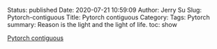 Status: published
Date: 2020-07-21 10:59:09
Author: Jerry Su
Slug: Pytorch-contiguous
Title: Pytorch contiguous
Category: 
Tags: Pytorch
summary: Reason is the light and the light of life.
toc: show

[Pytorch contiguous](https://zhuanlan.zhihu.com/p/64551412)
